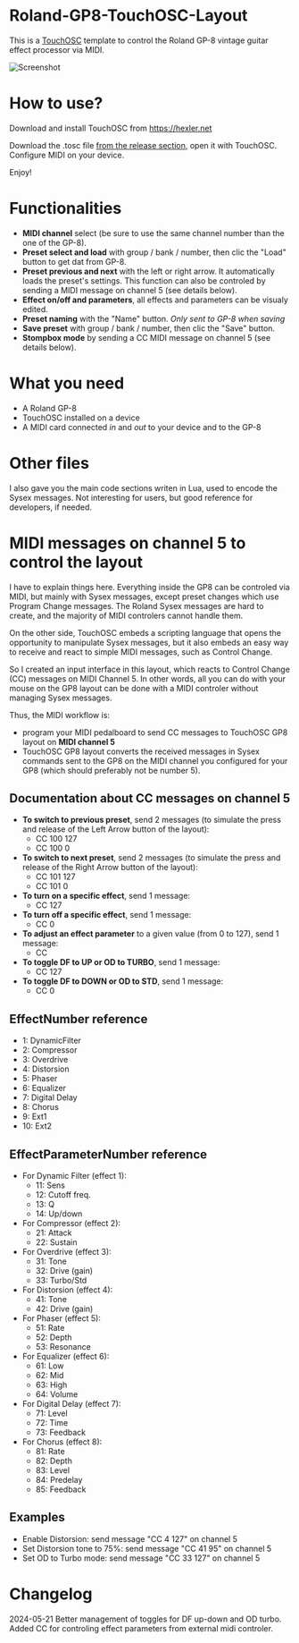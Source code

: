 # Roland-GP8-TouchOSC-Layout
This is a [TouchOSC](https://hexler.net/touchosc) template to control the Roland GP-8 vintage guitar effect processor via MIDI.

![Screenshot](../../blob/main/Roland%20GP8%20layout%2001.png)

# How to use?
Download and install TouchOSC from https://hexler.net

Download the .tosc file [from the release section](https://github.com/ThibaultDucray/Roland-GP8-TouchOSC-Layout/releases), open it with TouchOSC. 
Configure MIDI on your device.

Enjoy!

# Functionalities
- **MIDI channel** select (be sure to use the same channel number than the one of the GP-8).
- **Preset select and load** with group / bank / number, then clic the "Load" button to get dat from GP-8.
- **Preset previous and next** with the left or right arrow. It automatically loads the preset's settings. This function can also be controled by sending a MIDI message on channel 5 (see details below). 
- **Effect on/off and parameters**, all effects and parameters can be visualy edited.
- **Preset naming** with the "Name" button. *Only sent to GP-8 when saving*
- **Save preset** with group / bank / number, then clic the "Save" button.
- **Stompbox mode** by sending a CC MIDI message on channel 5 (see details below).

# What you need
- A Roland GP-8
- TouchOSC installed on a device
- A MIDI card connected _in_ and _out_ to your device and to the GP-8

# Other files
I also gave you the main code sections writen in Lua, used to encode the Sysex messages. Not interesting for users, but good reference for developers, if needed.

# MIDI messages on channel 5 to control the layout

I have to explain things here. Everything inside the GP8 can be controled via MIDI, but mainly with Sysex messages, except preset changes which use Program Change messages. The Roland Sysex messages are hard to create, and the majority of MIDI controlers cannot handle them.

On the other side, TouchOSC embeds a scripting language that opens the opportunity to manipulate Sysex messages, but it also embeds an easy way to receive and react to simple MIDI messages, such as Control Change.

So I created an input interface in this layout, which reacts to Control Change (CC) messages on MIDI Channel 5. In other words, all you can do with your mouse on the GP8 layout can be done with a MIDI controler without managing Sysex messages.

Thus, the MIDI workflow is:
- program your MIDI pedalboard to send CC messages to TouchOSC GP8 layout on **MIDI channel 5**
- TouchOSC GP8 layout converts the received messages in Sysex commands sent to the GP8 on the MIDI channel you configured for your GP8 (which should preferably not be number 5).

## Documentation about CC messages on channel 5

- **To switch to previous preset**, send 2 messages (to simulate the press and release of the Left Arrow button of the layout):
  - CC 100 127
  - CC 100 0
- **To switch to next preset**, send 2 messages (to simulate the press and release of the Right Arrow button of the layout):
  - CC 101 127
  - CC 101 0
- **To turn on a specific effect**, send 1 message:
  - CC <EffectNumber> 127
- **To turn off a specific effect**, send 1 message:
  - CC <EffectNumber> 0
- **To adjust an effect parameter** to a given value (from 0 to 127), send 1 message:
  - CC <EffectParameterNumber> <value>
- **To toggle DF to UP or OD to TURBO**, send 1 message:
  - CC <EffectParameterNumber> 127
- **To toggle DF to DOWN or OD to STD**, send 1 message:
  - CC <EffectParameterNumber> 0

## EffectNumber reference

- 1: DynamicFilter
- 2: Compressor
- 3: Overdrive
- 4: Distorsion
- 5: Phaser
- 6: Equalizer
- 7: Digital Delay
- 8: Chorus
- 9: Ext1
- 10: Ext2

## EffectParameterNumber reference

- For Dynamic Filter (effect 1):
  - 11: Sens
  - 12: Cutoff freq.
  - 13: Q
  - 14: Up/down
- For Compressor (effect 2):
  - 21: Attack
  - 22: Sustain
- For Overdrive (effect 3):
  - 31: Tone
  - 32: Drive (gain)
  - 33: Turbo/Std
- For Distorsion (effect 4):
  - 41: Tone
  - 42: Drive (gain)
- For Phaser (effect 5):
  - 51: Rate
  - 52: Depth
  - 53: Resonance
- For Equalizer (effect 6):
  - 61: Low
  - 62: Mid
  - 63: High
  - 64: Volume
- For Digital Delay (effect 7):
  - 71: Level
  - 72: Time
  - 73: Feedback
- For Chorus  (effect 8):
  - 81: Rate
  - 82: Depth
  - 83: Level
  - 84: Predelay
  - 85: Feedback

## Examples

- Enable Distorsion: send message "CC 4 127" on channel 5
- Set Distorsion tone to 75%: send message "CC 41 95" on channel 5
- Set OD to Turbo mode: send message "CC 33 127" on channel 5

# Changelog

2024-05-21
Better management of toggles for DF up-down and OD turbo.
Added CC for controling effect parameters from external midi controler.
